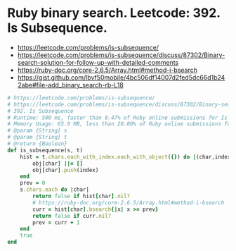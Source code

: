 # Ruby binary search. Leetcode: 392. Is Subsequence.

- https://leetcode.com/problems/is-subsequence/
- https://leetcode.com/problems/is-subsequence/discuss/87302/Binary-search-solution-for-follow-up-with-detailed-comments
- https://ruby-doc.org/core-2.6.5/Array.html#method-i-bsearch
- https://gist.github.com/lbvf50mobile/4bc506df14007d2fed5dc66d1b242abe#file-add_binary_search-rb-L18

```Ruby
# https://leetcode.com/problems/is-subsequence/
# https://leetcode.com/problems/is-subsequence/discuss/87302/Binary-search-solution-for-follow-up-with-detailed-comments
# 392. Is Subsequence
# Runtime: 500 ms, faster than 8.47% of Ruby online submissions for Is Subsequence.
# Memory Usage: 65.9 MB, less than 20.00% of Ruby online submissions for Is Subsequence.
# @param {String} s
# @param {String} t
# @return {Boolean}
def is_subsequence(s, t)
    hist = t.chars.each_with_index.each_with_object({}) do |(char,index),obj|
        obj[char] ||= []
        obj[char].push(index)
    end
    prev = 0
    s.chars.each do |char|
        return false if hist[char].nil?
        # https://ruby-doc.org/core-2.6.5/Array.html#method-i-bsearch
        curr = hist[char].bsearch{|x| x >= prev}
        return false if curr.nil?
        prev = curr + 1
    end
    true
end
```